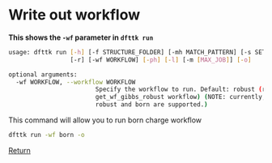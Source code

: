 # Write out workflow



**This shows the `-wf` parameter in `dfttk run`**

```bash
usage: dfttk run [-h] [-f STRUCTURE_FOLDER] [-mh MATCH_PATTERN] [-s SETTINGS]
                 [-r] [-wf WORKFLOW] [-ph] [-l] [-m [MAX_JOB]] [-o]

optional arguments:
  -wf WORKFLOW, --workflow WORKFLOW
                        Specify the workflow to run. Default: robust (run
                        get_wf_gibbs_robust workflow) (NOTE: currently, only
                        robust and born are supported.)

```



This command will allow you to run born charge workflow

```bash
dfttk run -wf born -o
```

[Return](../)
